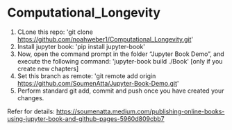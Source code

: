 # Computational_Longevity

1. CLone this repo: 'git clone https://github.com/noahweber1/Computational_Longevity.git'
2. Install jupyter book: 'pip install jupyter-book' 
3. Now, open the command prompt in the folder “Jupyter Book Demo”, and execute the following command: 'jupyter-book build ./Book' [only if you create new chapters]
4. Set this branch as remote: 'git remote add origin https://github.com/SoumenAtta/Jupyter-Book-Demo.git'
5. Perform standard git add, commit and push once you have created your changes.

Refer for details: https://soumenatta.medium.com/publishing-online-books-using-jupyter-book-and-github-pages-5960d809cbb7
